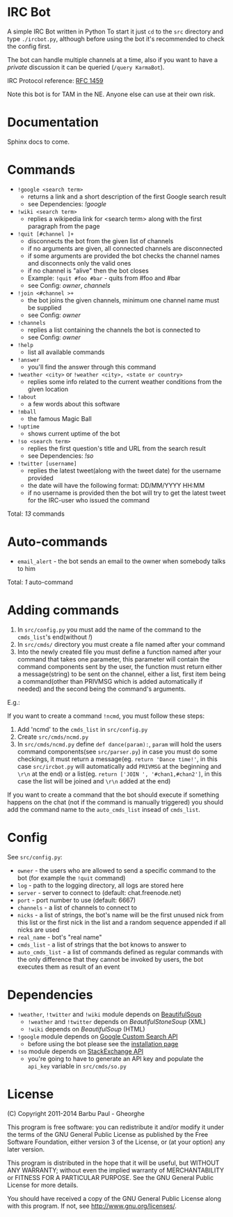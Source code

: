 IRC Bot
=======
A simple IRC Bot written in Python
To start it just `cd` to the `src` directory and type `./ircbot.py`, although
before using the bot it's recommended to check the config first.

The bot can handle multiple channels at a time, also if you want to have a 
_private_ discussion it can be queried (`/query KarmaBot`).

IRC Protocol reference: [RFC 1459](http://www.irchelp.org/irchelp/rfc/rfc.html
"IRC Protocol")

Note this bot is for TAM in the NE.  Anyone else can use at their own risk.

Documentation
=============
Sphinx docs to come.

Commands
========
* `!google <search term>`
    * returns a link and a short description of the first Google search result
    * see Dependencies: _!google_
* `!wiki <search term>`
    * replies a wikipedia link for \<search term\> along with the first 
    paragraph from the page
* `!quit [#channel ]+`
    * disconnects the bot from the given list of channels
    * if no arguments are given, all connected channels are disconnected
    * if some arguments are provided the bot checks the channel names and 
    disconnects only the valid ones
    * if no channel is "alive" then the bot closes
    * Example: `!quit #foo #bar` - quits from #foo and #bar
    * see Config: _owner_, _channels_
* `!join <#channel >+`
    * the bot joins the given channels, minimum one channel name must be supplied
    * see Config: _owner_
* `!channels`
    * replies a list containing the channels the bot is connected to
    * see Config: _owner_
* `!help`
    * list all available commands
* `!answer`
    * you'll find the answer through this command
* `!weather <city>` or `!weather <city>, <state or country>`
    * replies some info related to the current weather conditions from the
      given location
* `!about`
    * a few words about this software
* `!mball`
    * the famous Magic Ball
* `!uptime`
    * shows current uptime of the bot
* `!so <search term>`
    * replies the first question's title and URL from the search result
    * see Dependencies: _!so_
* `!twitter [username]`
    * replies the latest tweet(along with the tweet date) for the username provided
    * the date will have the following format: DD/MM/YYYY HH:MM
    * if no username is provided then the bot will try to get the latest tweet
      for the IRC-user who issued the command

Total: _13_ commands

Auto-commands
=============
* `email_alert` - the bot sends an email to the owner when somebody talks to him

Total: _1_ auto-command

Adding commands
===============
1. In `src/config.py` you must add the name of the command to the `cmds_list`'s
   end(without _!_)
2. In `src/cmds/` directory you must create a file named after your command
3. Into the newly created file you must define a function named after your
   command that takes one parameter, this parameter will contain the command
   components sent by the user, the function must return either a 
   message(string) to be sent on the channel, either a list, first item being a
   command(other than PRIVMSG which is added automatically if needed) and the 
   second being the command's arguments.

E.g.:

If you want to create a command `!ncmd`, you must follow these steps:

1. Add 'ncmd' to the `cmds_list` in `src/config.py`
2. Create `src/cmds/ncmd.py`
3. In `src/cmds/ncmd.py` define `def dance(param):`, `param` will hold the users
   command components(see `src/parser.py`) in case you must do some checkings, 
   it must return a message(eg. `return 'Dance time!'`, in this
   case `src/ircbot.py` will automatically add `PRIVMSG` at the beginning and 
   `\r\n` at the end) or a list(eg. `return ['JOIN ', '#chan1,#chan2']`, in this
   case the list will be joined and `\r\n` added at the end)

If you want to create a command that the bot should execute if something happens
on the chat (not if the command is manually triggered) you should add the
command name to the `auto_cmds_list` insead of `cmds_list`.

Config
======
See `src/config.py`:

* `owner` - the users who are allowed to send a specific command to the bot
(for example the `!quit` command)
* `log` - path to the logging directory, all logs are stored here
* `server` - server to connect to (default: chat.freenode.net)
* `port` - port number to use (default: 6667)
* `channels` - a list of channels to connect to
* `nicks` - a list of strings, the bot's name will be the first unused nick from
  this list or the first nick in the list and a random sequence appended if all
  nicks are used
* `real_name` - bot's "real name"
* `cmds_list` - a list of strings that the bot knows to answer to
* `auto_cmds_list` - a list of commands defined as regular commands with the
  only difference that they cannot be invoked by users, the bot executes them as
  result of an event

Dependencies
============
* `!weather`, `!twitter` and `!wiki` module depends on
  [BeautifulSoup](http://www.crummy.com/software/BeautifulSoup/ "BeautifulSoup")
    * `!weather` and `!twitter` depends on _BeautifulStoneSoup_ (XML)
    * `!wiki` depends on _BeautifulSoup_ (HTML)
* `!google` module depends on 
[Google Custom Search API](http://code.google.com/p/google-api-python-client/ "Custom Search API")
    * before using the bot please see the 
[installation page](http://code.google.com/p/google-api-python-client/wiki/Installation "Custom Search API Installation")
* `!so` module depends on 
[StackExchange API](http://stackapps.com/questions/198/py-stackexchange-an-api-wrapper-for-python "Py-StackExchange")
    * you're going to have to generate an API key and populate the `api_key` variable in `src/cmds/so.py`

License
=======

(C) Copyright 2011-2014 Barbu Paul - Gheorghe

This program is free software: you can redistribute it and/or modify it under 
the terms of the GNU General Public License as published by the Free Software 
Foundation, either version 3 of the License, or (at your option) any later version.

This program is distributed in the hope that it will be useful, but WITHOUT ANY
WARRANTY; without even the implied warranty of MERCHANTABILITY or FITNESS FOR A
PARTICULAR PURPOSE. See the GNU General Public License for more details.

You should have received a copy of the GNU General Public License along with 
this program. If not, see http://www.gnu.org/licenses/.
